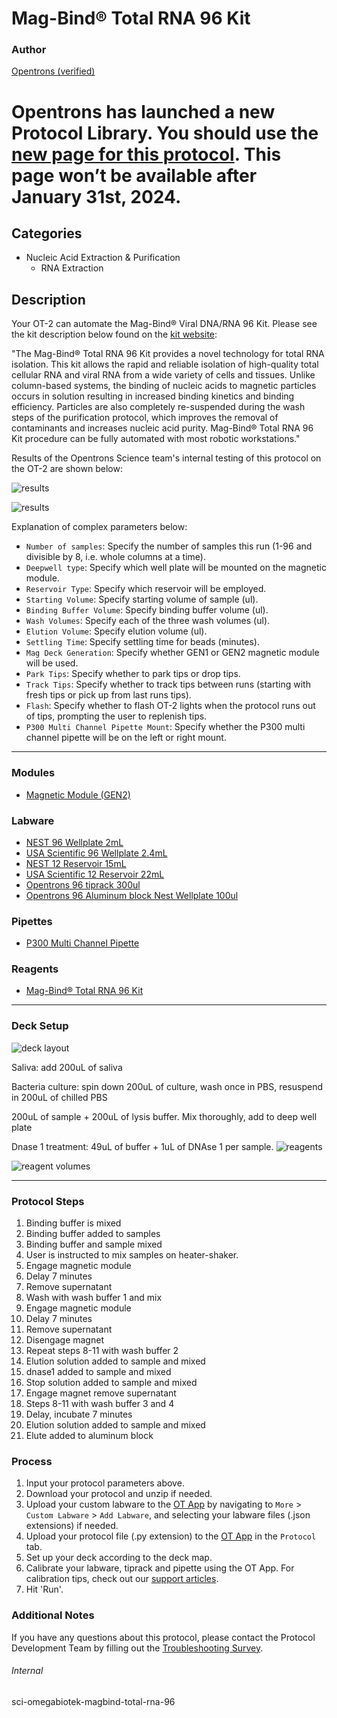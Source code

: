 # Mag-Bind® Total RNA 96 Kit

### Author
[Opentrons (verified)](https://opentrons.com/)

# Opentrons has launched a new Protocol Library. You should use the [new page for this protocol](https://library.opentrons.com/p/sci-omegabiotek-magbind-total-rna-96). This page won’t be available after January 31st, 2024.

## Categories
* Nucleic Acid Extraction & Purification
	* RNA Extraction

## Description
Your OT-2 can automate the Mag-Bind® Viral DNA/RNA 96 Kit. Please see the kit description below found on the [kit website](https://www.omegabiotek.com/product/mag-bind-total-rna-96-kit/):

"The Mag-Bind® Total RNA 96 Kit provides a novel technology for total RNA isolation. This kit allows the rapid and reliable isolation of high-quality total cellular RNA and viral RNA from a wide variety of cells and tissues. Unlike column-based systems, the binding of nucleic acids to magnetic particles occurs in solution resulting in increased binding kinetics and binding efficiency. Particles are also completely re-suspended during the wash steps of the purification protocol, which improves the removal of contaminants and increases nucleic acid purity. Mag-Bind® Total RNA 96 Kit procedure can be fully automated with most robotic workstations."

Results of the Opentrons Science team's internal testing of this protocol on the OT-2 are shown below:  

![results](https://opentrons-protocol-library-website.s3.amazonaws.com/custom-README-images/sci-omegabiotek-magbind-total-rna-96/Screen+Shot+2021-08-09+at+4.10.56+PM.png)

![results](https://opentrons-protocol-library-website.s3.amazonaws.com/custom-README-images/sci-omegabiotek-magbind-total-rna-96/Screen+Shot+2021-08-09+at+4.11.10+PM.png)



Explanation of complex parameters below:
* `Number of samples`: Specify the number of samples this run (1-96 and divisible by 8, i.e. whole columns at a time).
* `Deepwell type`: Specify which well plate will be mounted on the magnetic module.
* `Reservoir Type`: Specify which reservoir will be employed.
* `Starting Volume`: Specify starting volume of sample (ul).
* `Binding Buffer Volume`: Specify binding buffer volume (ul).
* `Wash Volumes`: Specify each of the three wash volumes (ul).
* `Elution Volume`: Specify elution volume (ul).
* `Settling Time`: Specify settling time for beads (minutes).
* `Mag Deck Generation`: Specify whether GEN1 or GEN2 magnetic module will be used.
* `Park Tips`: Specify whether to park tips or drop tips.
* `Track Tips`: Specify whether to track tips between runs (starting with fresh tips or pick up from last runs tips).
* `Flash`: Specify whether to flash OT-2 lights when the protocol runs out of tips, prompting the user to replenish tips.
* `P300 Multi Channel Pipette Mount`: Specify whether the P300 multi channel pipette will be on the left or right mount.


---

### Modules
* [Magnetic Module (GEN2)](https://shop.opentrons.com/collections/hardware-modules/products/magdeck)


### Labware
* [NEST 96 Wellplate 2mL](https://shop.opentrons.com/collections/lab-plates/products/nest-0-2-ml-96-well-deep-well-plate-v-bottom)
* [USA Scientific 96 Wellplate 2.4mL](https://labware.opentrons.com/?category=wellPlate)
* [NEST 12 Reservoir 15mL](https://shop.opentrons.com/collections/reservoirs/products/nest-12-well-reservoir-15-ml)
* [USA Scientific 12 Reservoir 22mL](https://labware.opentrons.com/?category=reservoir)
* [Opentrons 96 tiprack 300ul](https://shop.opentrons.com/collections/opentrons-tips/products/opentrons-300ul-tips)
* [Opentrons 96 Aluminum block Nest Wellplate 100ul](https://labware.opentrons.com/opentrons_96_aluminumblock_nest_wellplate_100ul?category=aluminumBlock)

### Pipettes
* [P300 Multi Channel Pipette](https://shop.opentrons.com/collections/ot-2-robot/products/8-channel-electronic-pipette)

### Reagents
* [Mag-Bind® Total RNA 96 Kit](https://www.omegabiotek.com/product/mag-bind-total-rna-96-kit/)

---

### Deck Setup

![deck layout](https://opentrons-protocol-library-website.s3.amazonaws.com/custom-README-images/528c16/Screen+Shot+2022-03-11+at+3.25.12+PM.png)

Saliva: add 200uL of saliva

Bacteria culture: spin down 200uL of culture, wash once in PBS, resuspend in 200uL of chilled PBS

200uL of sample + 200uL of lysis buffer. Mix thoroughly, add to deep well plate

Dnase 1 treatment: 49uL of buffer + 1uL of DNAse 1 per sample.
![reagents](https://opentrons-protocol-library-website.s3.amazonaws.com/custom-README-images/528c16/Screen+Shot+2022-03-11+at+3.25.34+PM.png)

![reagent volumes](https://opentrons-protocol-library-website.s3.amazonaws.com/custom-README-images/528c16/Screen+Shot+2022-03-11+at+3.26.29+PM.png)

---

### Protocol Steps
1. Binding buffer is mixed
2. Binding buffer added to samples
3. Binding buffer and sample mixed
4. User is instructed to mix samples on heater-shaker.
5. Engage magnetic module
6. Delay 7 minutes
7. Remove supernatant
8. Wash with wash buffer 1 and mix
9. Engage magnetic module
10. Delay 7 minutes
11. Remove supernatant
12. Disengage magnet
13. Repeat steps 8-11 with wash buffer 2
14. Elution solution added to sample and mixed
15. dnase1 added to sample and mixed
16. Stop solution added to sample and mixed
17. Engage magnet remove supernatant
18. Steps 8-11 with wash buffer 3 and 4
19. Delay, incubate 7 minutes
20. Elution solution added to sample and mixed
21. Elute added to aluminum block

### Process
1. Input your protocol parameters above.
2. Download your protocol and unzip if needed.
3. Upload your custom labware to the [OT App](https://opentrons.com/ot-app) by navigating to `More` > `Custom Labware` > `Add Labware`, and selecting your labware files (.json extensions) if needed.
4. Upload your protocol file (.py extension) to the [OT App](https://opentrons.com/ot-app) in the `Protocol` tab.
5. Set up your deck according to the deck map.
6. Calibrate your labware, tiprack and pipette using the OT App. For calibration tips, check out our [support articles](https://support.opentrons.com/en/collections/1559720-guide-for-getting-started-with-the-ot-2).
7. Hit 'Run'.

### Additional Notes
If you have any questions about this protocol, please contact the Protocol Development Team by filling out the [Troubleshooting Survey](https://protocol-troubleshooting.paperform.co/).

###### Internal
sci-omegabiotek-magbind-total-rna-96
